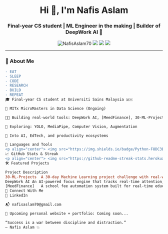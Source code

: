 <h1 align="center">Hi 👋, I'm Nafis Aslam</h1>
<h3 align="center">Final-year CS student | ML Engineer in the making | Builder of DeepWork AI 🧠</h3>

<p align="center">
  <img src="https://komarev.com/ghpvc/?username=NafisAslam70&label=Profile%20views&color=0e75b6&style=flat" alt="NafisAslam70" />
  <a href="https://www.linkedin.com/in/nafis-aslam/"><img src="https://img.shields.io/badge/-LinkedIn-blue?style=flat&logo=linkedin" /></a>
  <a href="https://github.com/NafisAslam70?tab=repositories"><img src="https://img.shields.io/badge/-GitHub-000?style=flat&logo=github" /></a>
  <a href="mailto:nafisaslam70@gmail.com"><img src="https://img.shields.io/badge/-Email-red?style=flat&logo=gmail" /></a>
</p>

---

### 🧠 About Me
```diff
- EAT
- SLEEP
- CODE
- RESEARCH
- BUILD
- REPEAT
🎓 Final-year CS student at Universiti Sains Malaysia 🇲🇾

🧠 MITx MicroMasters in Data Science (Ongoing)

👨‍💻 Building real-world tools: DeepWork AI, [MeedFinance], 30-ML-Projects

🧪 Exploring: YOLO, MediaPipe, Computer Vision, Augmentation

🌱 Into AI, EdTech, and productivity ecosystems

🧰 Languages and Tools
<p align="center"> <img src="https://img.shields.io/badge/Python-F8DC3E?style=flat&logo=python&logoColor=black" /> <img src="https://img.shields.io/badge/React-20232A?style=flat&logo=react" /> <img src="https://img.shields.io/badge/Next.js-000?style=flat&logo=next.js" /> <img src="https://img.shields.io/badge/TailwindCSS-38B2AC?style=flat&logo=tailwind-css" /> <img src="https://img.shields.io/badge/YOLOv8-FF0080?style=flat" /> <img src="https://img.shields.io/badge/MediaPipe-orange?style=flat&logo=google" /> <img src="https://img.shields.io/badge/Jupyter-F37626?style=flat&logo=jupyter" /> <img src="https://img.shields.io/badge/MySQL-4479A1?style=flat&logo=mysql" /> <img src="https://img.shields.io/badge/Git-F05032?style=flat&logo=git" /> </p>
📈 GitHub Stats & Streak
<p align="center"> <img src="https://github-readme-streak-stats.herokuapp.com?user=NafisAslam70&theme=tokyonight&date_format=M%20j%5B%2C%20Y%5D" alt="streak" /> <br /> <img src="https://github-readme-stats.vercel.app/api?username=NafisAslam70&show_icons=true&theme=tokyonight&count_private=true" /> <br /> <img src="https://github-readme-stats.vercel.app/api/top-langs/?username=NafisAslam70&layout=compact&theme=tokyonight" /> </p>
🛠️ Featured Projects

Project	Description
30-ML-Projects	A 30-day Machine Learning project challenge with real-world applications, backdated to Jan–Feb 2025.
DeepWork AI	An AI-powered focus engine that tracks real-time attention, posture, and distraction states.
[MeedFinance]	A school fee automation system built for real-time education admin use.
🔗 Connect With Me
🔗 LinkedIn

📬 nafisaslam70@gmail.com

🧠 Upcoming personal website + portfolio: Coming soon...

“Success is a war between discipline and distraction.”
— Nafis Aslam 💥
